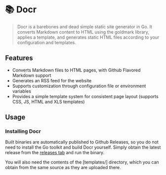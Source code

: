 # 📚 Docr

> Docr is a barebones and dead simple static site generator in Go. It converts Markdown content to HTML using the goldmark library, applies a template, and generates static HTML files according to your configuration and templates.

## Features

- Converts Markdown files to HTML pages, with Github Flavored Markdown support
- Generates an RSS feed for the website
- Supports customization through configuration file or environment variables
- Provides a simple template system for consistent page layout (supports CSS, JS, HTML and XLS templates)

## Usage

### Installing Docr

Built binaries are automatically published to Github Releases, so you do not need to install the Go toolkit and build Docr yourself. Simply obtain
the latest release from the [releases tab]() and run the binary.

You will also need the contents of the [templates/] directory, which you can obtain from the same source as they are uploaded there.
